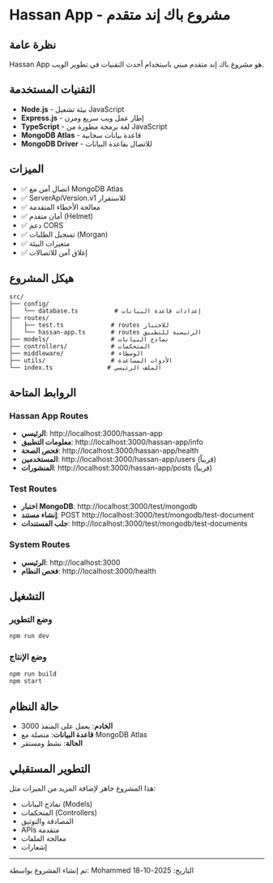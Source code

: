 # Hassan App - مشروع باك إند متقدم

## نظرة عامة
Hassan App هو مشروع باك إند متقدم مبني باستخدام أحدث التقنيات في تطوير الويب.

## التقنيات المستخدمة
- **Node.js** - بيئة تشغيل JavaScript
- **Express.js** - إطار عمل ويب سريع ومرن
- **TypeScript** - لغة برمجة مطورة من JavaScript
- **MongoDB Atlas** - قاعدة بيانات سحابية
- **MongoDB Driver** - للاتصال بقاعدة البيانات

## الميزات
- ✅ اتصال آمن مع MongoDB Atlas
- ✅ ServerApiVersion.v1 للاستقرار
- ✅ معالجة الأخطاء المتقدمة
- ✅ أمان متقدم (Helmet)
- ✅ دعم CORS
- ✅ تسجيل الطلبات (Morgan)
- ✅ متغيرات البيئة
- ✅ إغلاق آمن للاتصالات

## هيكل المشروع
```
src/
├── config/
│   └── database.ts          # إعدادات قاعدة البيانات
├── routes/
│   ├── test.ts             # routes للاختبار
│   └── hassan-app.ts       # routes الرئيسية للتطبيق
├── models/                 # نماذج البيانات
├── controllers/            # المتحكمات
├── middleware/             # الوسطاء
├── utils/                  # الأدوات المساعدة
└── index.ts               # الملف الرئيسي
```

## الروابط المتاحة

### Hassan App Routes
- **الرئيسي**: http://localhost:3000/hassan-app
- **معلومات التطبيق**: http://localhost:3000/hassan-app/info
- **فحص الصحة**: http://localhost:3000/hassan-app/health
- **المستخدمين**: http://localhost:3000/hassan-app/users (قريباً)
- **المنشورات**: http://localhost:3000/hassan-app/posts (قريباً)

### Test Routes
- **اختبار MongoDB**: http://localhost:3000/test/mongodb
- **إنشاء مستند**: POST http://localhost:3000/test/mongodb/test-document
- **جلب المستندات**: http://localhost:3000/test/mongodb/test-documents

### System Routes
- **الرئيسي**: http://localhost:3000
- **فحص النظام**: http://localhost:3000/health

## التشغيل

### وضع التطوير
```bash
npm run dev
```

### وضع الإنتاج
```bash
npm run build
npm start
```

## حالة النظام
- **الخادم**: يعمل على المنفذ 3000
- **قاعدة البيانات**: متصلة مع MongoDB Atlas
- **الحالة**: نشط ومستقر

## التطوير المستقبلي
هذا المشروع جاهز لإضافة المزيد من الميزات مثل:
- نماذج البيانات (Models)
- المتحكمات (Controllers)
- المصادقة والتوثيق
- APIs متقدمة
- معالجة الملفات
- إشعارات

---
تم إنشاء المشروع بواسطة: Mohammed
التاريخ: 2025-10-18
